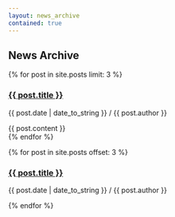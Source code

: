 ```yaml
---
layout: news_archive 
contained: true
---
```

<h2>News Archive</h2>
{% for post in site.posts limit: 3 %}
  <article class="news">
    <hgroup>
      <h3><a href="{{ post.url }}">{{ post.title }}</a></h3>
      <p class="writer">{{ post.date | date_to_string }} / {{ post.author }}</p>
    </hgroup>
    {{ post.content }}
 </article>
{% endfor %}

{% for post in site.posts offset: 3 %}
  <article class="news">
    <h3><a href="{{ post.url }}">{{ post.title }}</a></h3>
    <p class="writer">{{ post.date | date_to_string }} / {{ post.author }}</p>
  </article>
{% endfor %}